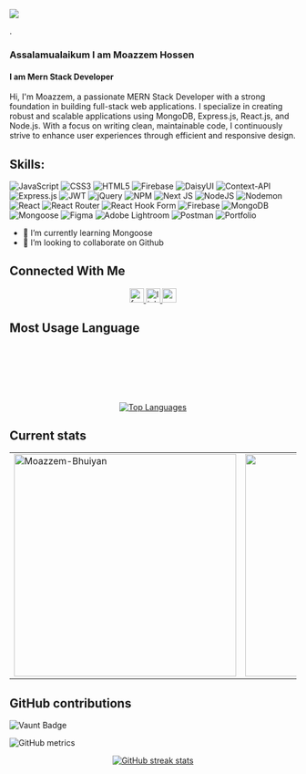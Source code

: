 
![](https://media.licdn.com/dms/image/v2/D4E16AQGmxtPcR-CAnw/profile-displaybackgroundimage-shrink_350_1400/profile-displaybackgroundimage-shrink_350_1400/0/1729167584047?e=1734566400&v=beta&t=7msW8A2ykUmTE0HA3QjuNqRlXmno68I8m956kc5bZOg)

.








### Assalamualaikum I am  Moazzem Hossen
#### I am Mern Stack Developer
 Hi, I'm Moazzem, a passionate MERN Stack Developer with a strong foundation in building full-stack web applications. I specialize in creating robust and scalable applications using MongoDB, Express.js, React.js, and Node.js. With a focus on writing clean, maintainable code, I continuously strive to enhance user experiences through efficient and responsive design.


## Skills:
![JavaScript](https://img.shields.io/badge/javascript-%23323330.svg?style=for-the-badge&logo=javascript&logoColor=%23F7DF1E) 
![CSS3](https://img.shields.io/badge/css3-%231572B6.svg?style=for-the-badge&logo=css3&logoColor=white) 
![HTML5](https://img.shields.io/badge/html5-%23E34F26.svg?style=for-the-badge&logo=html5&logoColor=white) 
![Firebase](https://img.shields.io/badge/firebase-%23039BE5.svg?style=for-the-badge&logo=firebase) 
![DaisyUI](https://img.shields.io/badge/daisyui-5A0EF8?style=for-the-badge&logo=daisyui&logoColor=white) 
![Context-API](https://img.shields.io/badge/Context--Api-000000?style=for-the-badge&logo=react) 
![Express.js](https://img.shields.io/badge/express.js-%23404d59.svg?style=for-the-badge&logo=express&logoColor=%2361DAFB) 
![JWT](https://img.shields.io/badge/JWT-black?style=for-the-badge&logo=JSON%20web%20tokens) 
![jQuery](https://img.shields.io/badge/jquery-%230769AD.svg?style=for-the-badge&logo=jquery&logoColor=white) 
![NPM](https://img.shields.io/badge/NPM-%23CB3837.svg?style=for-the-badge&logo=npm&logoColor=white) 
![Next JS](https://img.shields.io/badge/Next-black?style=for-the-badge&logo=next.js&logoColor=white) 
![NodeJS](https://img.shields.io/badge/node.js-6DA55F?style=for-the-badge&logo=node.js&logoColor=white) 
![Nodemon](https://img.shields.io/badge/NODEMON-%23323330.svg?style=for-the-badge&logo=nodemon&logoColor=%BBDEAD) 
![React](https://img.shields.io/badge/react-%2320232a.svg?style=for-the-badge&logo=react&logoColor=%2361DAFB) 
![React Router](https://img.shields.io/badge/React_Router-CA4245?style=for-the-badge&logo=react-router&logoColor=white) 
![React Hook Form](https://img.shields.io/badge/React%20Hook%20Form-%23EC5990.svg?style=for-the-badge&logo=reacthookform&logoColor=white) 
![Firebase](https://img.shields.io/badge/firebase-a08021?style=for-the-badge&logo=firebase&logoColor=ffcd34) 
![MongoDB](https://img.shields.io/badge/MongoDB-%234ea94b.svg?style=for-the-badge&logo=mongodb&logoColor=white) 
![Mongoose](https://img.shields.io/badge/mongoose-%23880000.svg?style=for-the-badge&logo=mongoose&logoColor=white)
![Figma](https://img.shields.io/badge/figma-%23F24E1E.svg?style=for-the-badge&logo=figma&logoColor=white) 
![Adobe Lightroom](https://img.shields.io/badge/Adobe%20Lightroom-31A8FF.svg?style=for-the-badge&logo=Adobe%20Lightroom&logoColor=white) 
![Postman](https://img.shields.io/badge/Postman-FF6C37?style=for-the-badge&logo=postman&logoColor=white) 
![Portfolio](https://img.shields.io/badge/Portfolio-%23000000.svg?style=for-the-badge&logo=firefox&logoColor=#FF7139)




- 🌱 I’m currently learning Mongoose 
- 👯 I’m looking to collaborate on Github 


## Connected With Me

<div align="center">
  <a href="https://www.facebook.com/moazzem.bhuiyan.37/" target="_blank">
    <img src="https://img.shields.io/static/v1?message=Facebook&logo=facebook&label=&color=1877F2&logoColor=white&labelColor=&style=for-the-badge" height="25" alt="facebook logo"  />
  </a>
  <a href="https://www.linkedin.com/in/moazzem-hossen-bhuiyan-325432331/" target="_blank">
    <img src="https://img.shields.io/static/v1?message=LinkedIn&logo=linkedin&label=&color=0077B5&logoColor=white&labelColor=&style=for-the-badge" height="25" alt="linkedin logo"  />
  </a>
  <a href="tiyonbhuiyan.201@gmail.com" target="_blank">
    <img src="https://img.shields.io/static/v1?message=Gmail&logo=gmail&label=&color=D14836&logoColor=white&labelColor=&style=for-the-badge" height="25" alt="gmail logo"  />
  </a>
 
</div>

## Most Usage Language


<div align="center" style="padding-top:100">
    <a href="https://github.com/anuraghazra/github-readme-stats">
        <img src="https://github-readme-stats.vercel.app/api/top-langs/?username=Moazzem-Bhuiyan" alt="Top Languages" />
    </a>
</div>



##  Current stats
<table align="center" >
  <tr>
    <td>
      <a href="https://github.com/Moazzem-Bhuiyan/github-readme-streak-stats" title="Go to Source">
        <img align="center" width=390 src="https://github-readme-streak-stats.herokuapp.com/?user=Moazzem-Bhuiyan&theme=react&border=61dafb&hide_border=true" alt="Moazzem-Bhuiyan" />
      </a>
    </td>
    <td>
      <a href="https://github.com/Moazzem-Bhuiyan/github-readme-stats" title="Go to Source">
        <img align="center" width=390 src="https://github-readme-stats.vercel.app/api?username=Moazzem-Bhuiyan&show_icons=true&theme=react&border_color=61dafb&hide_border=true" />
      </a>
    </td>
  </tr>
</table>

## GitHub contributions


![Vaunt Badge](https://api.vaunt.dev/v1/github/entities/Moazzem-Bhuiyan/contributions?format=svg&private=true)  

![GitHub metrics](https://metrics.lecoq.io/Moazzem-Bhuiyan)  

<div align="center">
    <a href="https://streak-stats.demolab.com/?user=Moazzem-Bhuiyan&bg=000000&text=FFFFFF">
        <img src="https://streak-stats.demolab.com/?user=Moazzem-Bhuiyan" alt="GitHub streak stats" />
    </a>
</div>


